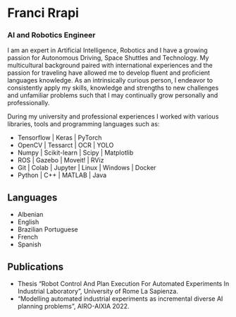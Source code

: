 # Franci Rrapi
### AI and Robotics Engineer

I am an expert in Artificial Intelligence, Robotics and I have a growing passion for Autonomous Driving, Space Shuttles and Technology. My multicultural background paired with international experiences and the passion for traveling have allowed me to develop fluent and proficient languages knowledge. As an intrinsically curious person, I endeavor to consistently apply my skills, knowledge and strengths to new challenges and unfamiliar problems such that I may continually grow personally and professionally.

During my university and professional experiences I worked with various libraries, tools and programming languages such as:
- Tensorflow | Keras | PyTorch 
- OpenCV | Tessarct | OCR | YOLO
- Numpy | Scikit-learn | Scipy | Matplotlib
- ROS | Gazebo | Moveit! | RViz
- Git | Colab | Jupyter | Linux | Windows | Docker
- Python | C++ | MATLAB | Java

## Languages
- Albenian
- English
- Brazilian Portuguese
- French
- Spanish
  
## Publications

- Thesis “Robot Control And Plan Execution For Automated Experiments In Industrial Laboratory”, University of Rome La Sapienza.
- “Modelling automated industrial experiments as incremental diverse AI planning problems”, AIRO-AIXIA 2022.

